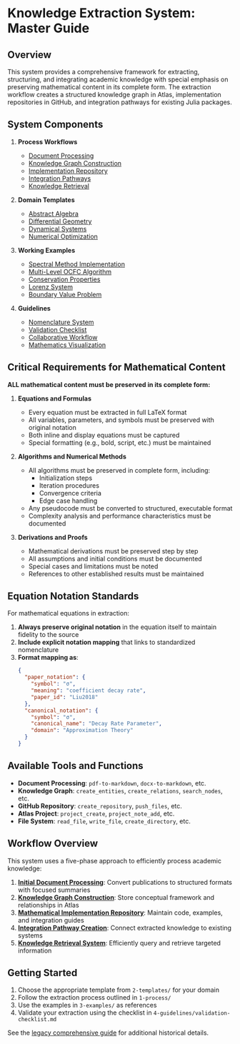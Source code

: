 # Knowledge Extraction System: Master Guide

## Overview

This system provides a comprehensive framework for extracting, structuring, and integrating academic knowledge with special emphasis on preserving mathematical content in its complete form. The extraction workflow creates a structured knowledge graph in Atlas, implementation repositories in GitHub, and integration pathways for existing Julia packages.

## System Components

1. **Process Workflows**
   - [Document Processing](./1-process/1-document-processing.md)
   - [Knowledge Graph Construction](./1-process/2-knowledge-graph.md)
   - [Implementation Repository](./1-process/3-implementation-repo.md)
   - [Integration Pathways](./1-process/4-integration-pathways.md)
   - [Knowledge Retrieval](./1-process/5-knowledge-retrieval.md)

2. **Domain Templates**
   - [Abstract Algebra](./2-templates/AbstractAlgebraTemplate.md)
   - [Differential Geometry](./2-templates/DifferentialGeometryTemplate.md)
   - [Dynamical Systems](./2-templates/DynamicalSystemsTemplate.md)
   - [Numerical Optimization](./2-templates/NumericalOptimizationTemplate.md)

3. **Working Examples**
   - [Spectral Method Implementation](./3-examples/spectral-method.md)
   - [Multi-Level OCFC Algorithm](./3-examples/multi-level-ocfc.md)
   - [Conservation Properties](./3-examples/conservation-properties.md)
   - [Lorenz System](./3-examples/lorenz-system.md)
   - [Boundary Value Problem](./3-examples/boundary-value-problem.md)

4. **Guidelines**
   - [Nomenclature System](./4-guidelines/nomenclature-system.md)
   - [Validation Checklist](./4-guidelines/validation-checklist.md)
   - [Collaborative Workflow](./4-guidelines/collaborative-workflow.md)
   - [Mathematics Visualization](./4-guidelines/mathematics-visualization.md)

## Critical Requirements for Mathematical Content

**ALL mathematical content must be preserved in its complete form:**

1. **Equations and Formulas**
   - Every equation must be extracted in full LaTeX format
   - All variables, parameters, and symbols must be preserved with original notation
   - Both inline and display equations must be captured
   - Special formatting (e.g., bold, script, etc.) must be maintained

2. **Algorithms and Numerical Methods**
   - All algorithms must be preserved in complete form, including:
     * Initialization steps
     * Iteration procedures
     * Convergence criteria
     * Edge case handling
   - Any pseudocode must be converted to structured, executable format
   - Complexity analysis and performance characteristics must be documented

3. **Derivations and Proofs**
   - Mathematical derivations must be preserved step by step
   - All assumptions and initial conditions must be documented
   - Special cases and limitations must be noted
   - References to other established results must be maintained

## Equation Notation Standards

For mathematical equations in extraction:

1. **Always preserve original notation** in the equation itself to maintain fidelity to the source
2. **Include explicit notation mapping** that links to standardized nomenclature
3. **Format mapping as**:
   ```json
   {
     "paper_notation": {
       "symbol": "σ",
       "meaning": "coefficient decay rate",
       "paper_id": "Liu2018"
     },
     "canonical_notation": {
       "symbol": "σ",
       "canonical_name": "Decay Rate Parameter",
       "domain": "Approximation Theory"
     }
   }
   ```

## Available Tools and Functions

- **Document Processing**: `pdf-to-markdown`, `docx-to-markdown`, etc.
- **Knowledge Graph**: `create_entities`, `create_relations`, `search_nodes`, etc.
- **GitHub Repository**: `create_repository`, `push_files`, etc.
- **Atlas Project**: `project_create`, `project_note_add`, etc.
- **File System**: `read_file`, `write_file`, `create_directory`, etc.

## Workflow Overview

This system uses a five-phase approach to efficiently process academic knowledge:

1. **[Initial Document Processing](./1-process/1-document-processing.md)**: Convert publications to structured formats with focused summaries
2. **[Knowledge Graph Construction](./1-process/2-knowledge-graph.md)**: Store conceptual framework and relationships in Atlas
3. **[Mathematical Implementation Repository](./1-process/3-implementation-repo.md)**: Maintain code, examples, and integration guides
4. **[Integration Pathway Creation](./1-process/4-integration-pathways.md)**: Connect extracted knowledge to existing systems
5. **[Knowledge Retrieval System](./1-process/5-knowledge-retrieval.md)**: Efficiently query and retrieve targeted information

## Getting Started

1. Choose the appropriate template from `2-templates/` for your domain
2. Follow the extraction process outlined in `1-process/`
3. Use the examples in `3-examples/` as references
4. Validate your extraction using the checklist in `4-guidelines/validation-checklist.md`

See the [legacy comprehensive guide](./_archive_Comprehensive_Academic_Knowledge_Extra.md) for additional historical details.